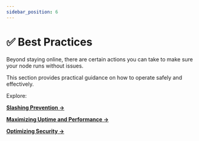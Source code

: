```yaml
---
sidebar_position: 6
---
```


# ✅ Best Practices

Beyond staying online, there are certain actions you can take to make sure your node runs without issues.

This section provides practical guidance on how to operate safely and effectively.

Explore:

[**Slashing Prevention →**](./slashing-prevention/)

[**Maximizing Uptime and Performance →**](./maximizing-uptime-and-performance/)

[**Optimizing Security →**](./optimizing-security/)